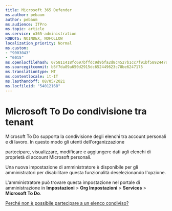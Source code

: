 ```yaml
---
title: Microsoft 365 Defender
ms.author: pebaum
author: pebaum
ms.audience: ITPro
ms.topic: article
ms.service: o365-administration
ROBOTS: NOINDEX, NOFOLLOW
localization_priority: Normal
ms.custom:
- "9003043"
- "6015"
ms.openlocfilehash: 075811418fc697bffdc9d9bfa2d8c4527b1cc7f91bf5892447d099f1c5ee6140
ms.sourcegitcommit: b5f7da89a650d2915dc652449623c78be6247175
ms.translationtype: MT
ms.contentlocale: it-IT
ms.lasthandoff: 08/05/2021
ms.locfileid: "54012168"
---
```

# <a name="microsoft-to-do-cross-tenant-sharing"></a>Microsoft To Do condivisione tra tenant

Microsoft To Do supporta la condivisione degli elenchi tra account personali e di lavoro. In questo modo gli utenti dell'organizzazione

partecipare, visualizzare, modificare e aggiungere dati agli elenchi di proprietà di account Microsoft personali.

Una nuova impostazione di amministratore è disponibile per gli amministratori per disabilitare questa funzionalità deselezionando l'opzione.

L'amministratore può trovare questa impostazione nel portale di amministrazione in **Impostazioni**  >  **Org Impostazioni**  >  **Services**  >  **Microsoft To Do**.  

[Perché non è possibile partecipare a un elenco condiviso?](https://support.microsoft.com/office/why-can-t-i-join-a-shared-list-3a6195de-e3a8-437a-b562-7c8c011dc574?ui=en-us&rs=en-us&ad=us)